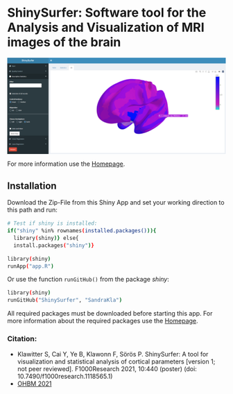 # __ShinySurfer__: Software tool for the Analysis and Visualization of MRI images of the brain

<img src="www/example.png" align="center"/>

For more information use the [Homepage](https://sandrakla.github.io/ShinySurfer_Homepage/).

## Installation 

Download the Zip-File from this Shiny App and set your working direction to this path and run:

```bash
# Test if shiny is installed:
if("shiny" %in% rownames(installed.packages())){
  library(shiny)} else{
  install.packages("shiny")}
```

```bash
library(shiny)
runApp("app.R")
```
Or use the function ```runGitHub()``` from the package *shiny*:

```bash
library(shiny)
runGitHub("ShinySurfer", "SandraKla")
```

All required packages must be downloaded before starting this app. For more information about the required packages use the [Homepage](https://sandrakla.github.io/ShinySurfer_Homepage/about.html).

### Citation:

- Klawitter S, Cai Y, Ye B, Klawonn F, Sörös P. ShinySurfer: A tool for visualization and statistical analysis of cortical parameters [version 1; not peer reviewed]. F1000Research 2021, 10:440 (poster) (doi: 10.7490/f1000research.1118565.1)
- [OHBM 2021](https://ww4.aievolution.com/hbm2101/index.cfm?do=abs.viewAbs&src=ext&abs=1685)
